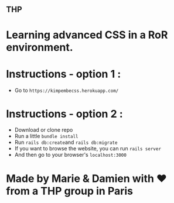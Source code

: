 ## THP 
# Learning advanced CSS in a RoR environment.
# Instructions - option 1 :
* Go to `https://kimpembecss.herokuapp.com/`

# Instructions - option 2 : 
* Download or clone repo
* Run a little `bundle install`
* Run `rails db:create`and `rails db:migrate` 
* If you want to browse the website, you can run `rails server`
* And then go to your browser's `localhost:3000`

# Made by Marie & Damien with :heart: from a THP group in Paris
